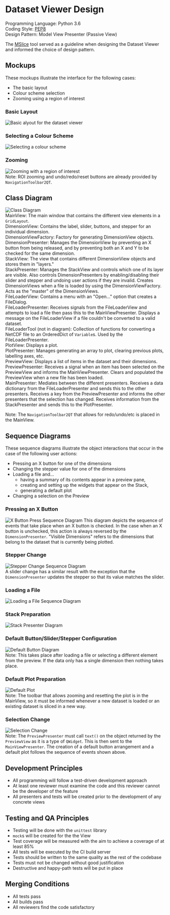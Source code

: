 # Dataset Viewer Design

Programming Language: Python 3.6  
Coding Style: [PEP8](https://github.com/DMSC-Instrument-Data/dataset_viewer/blob/master/.flake8)  
Design Pattern: Model View Presenter (Passive View)

The [MSlice](https://github.com/mantidproject/mslice) tool served as a guideline when designing the Dataset Viewer and informed the choice of design pattern.
## Mockups
These mockups illustrate the interface for the following cases:
* The basic layout
* Colour scheme selection
* Zooming using a region of interest
### Basic Layout
![Basic alyout for the dataset viewer](BasicLayout.png)
### Selecting a Colour Scheme
![Selecting a colour scheme](ColourScheme.png)
### Zooming
![Zooming with a region of interest](Zoom.png)  
Note: ROI zooming and undo/redo/reset buttons are already provided by `NavigationToolbar2QT`.
## Class Diagram
![Class Diagram](ClassDiagram.png)  
MainView: The main window that contains the different view elements in a `GridLayout`.  
DimensionView: Contains the label, slider, buttons, and stepper for an individual dimension.  
DimensionViewFactory: Factory for generating DimensionView objects.  
DimensionPresenter: Manages the DimensionView by preventing an X button from being released, and by preventing both an X and Y to be checked for the same dimension.  
StackView: The view that contains different DimensionView objects and stores them in "layers."  
StackPresenter: Manages the StackView and controls which one of its layer are visible. Also controls DimensionPresenters by enabling/disabling their slider and stepper and undoing user actions if they are invalid.  Creates DimensionViews when a file is loaded by using the DimensionViewFactory. Acts as the "master" of the DimensionViews.  
FileLoaderView: Contains a menu with an "Open..." option that creates a FileDialog.  
FileLoaderPresenter: Receives signals from the FileLoaderView and attempts to load a file then pass this to the MainViewPresenter. Displays a message on the FileLoaderView if a file couldn't be converted to a valid dataset.  
FileLoaderTool (not in diagram): Collection of functions for converting a NetCDF file to an OrderedDict of `Variable`s. Used by the FileLoaderPresenter.  
PlotView: Displays a plot.  
PlotPresenter: Manages generating an array to plot, clearing previous plots, labelling axes, etc.  
PreviewView: Displays a list of items in the dataset and their dimensions.  
PreviewPresenter: Receives a signal when an item has been selected on the PreviewView and informs the MainViewPresenter. Clears and populated the PreviewView when a new file has been loaded.  
MainPresenter: Mediates between the different presenters. Receives a data dictionary from the FileLoaderPresenter and sends this to the other presenters. Receives a key from the PreviewPresenter and informs the other presenters that the selection has changed. Receives information from the StackPresenter and sends this to the PlotPresenter.  
  
Note: The `NavigationToolbar2QT` that allows for redo/undo/etc is placed in the MainView.

## Sequence Diagrams
These sequence diagrams illustrate the object interactions that occur in the case of the following user actions: 
* Pressing an X button for one of the dimensions
* Changing the stepper value for one of the dimensions
* Loading a file and...
    * having a summary of its contents appear in a preview pane,
    * creating and setting up the widgets that appear on the Stack,
    * generating a default plot
* Changing a selection on the Preview
### Pressing an X Button
![X Button Press Sequence Diagram](XButtonPress.png)
This diagram depicts the sequence of events that take place when an X button is checked. In the case when an X button is unchecked, this action is always reversed by the `DimensionPresenter`. "Visible Dimensions" refers to the dimensions that belong to the dataset that is currently being plotted.
### Stepper Change
![Stepper Change Sequence Diagram](StepperChange.png)  
A slider change has a similar result with the exception that the `DimensionPresenter` updates the stepper so that its value matches the slider.
### Loading a File 
![Loading a File Sequence Diagram](FileLoad.png)
### Stack Preparation
![Stack Presenter Diagram](LoadDatatoStackPresenter.png)  
### Default Button/Slider/Stepper Configuration
![Default Button Diagram](DefaultButtons.png)  
Note: This takes place after loading a file or selecting a different element from the preview. If the data only has a single dimension then nothing takes place.
### Default Plot Preparation
![Default Plot](DefaultPlot.png)  
Note: The toolbar that allows zooming and resetting the plot is in the MainView, so it must be informed whenever a new dataset is loaded or an existing dataset is sliced in a new way.
### Selection Change
![Selection Change](SelectionChange.png)  
Note: The `PreviewPresenter` must call `text()` on the object returned by the `PreviewView` as it is a type of `QWidget`. This is then sent to the `MainViewPresenter`. The creation of a default button arrangement and a default plot follows the sequence of events shown above.
## Development Principles
* All programming will follow a test-driven development approach
* At least one reviewer must examine the code and this reviewer cannot be the developer of the feature
* All presenters and tests will be created prior to the development of any concrete views
## Testing and QA Principles
* Testing will be done with the `unittest` library
* `mock`s will be created for the the View
* Test coverage will be measured with the aim to achieve a coverage of at least 85%
* All tests will be executed by the CI build server
* Tests should be written to the same quality as the rest of the codebase
* Tests must not be changed without good justification
* Destructive and happy-path tests will be put in place
## Merging Conditions
* All tests pass
* All builds pass
* All reviewers find the code satisfactory
